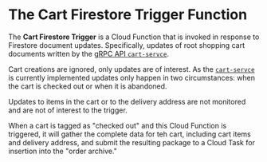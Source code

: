 # The Cart Firestore Trigger Function

The **Cart Firestore Trigger** is a Cloud Function that is invoked in response to Firestore document updates. 
Specifically, updates of root shopping cart documents written by the [gRPC API `cart-servce`](../cart/README.md).

Cart creations are ignored, only updates are of interest. As the [`cart-servce`](../cart/README.md) is currently
implemented updates only happen in two circumstances: when the cart is checked out or when it is abandoned.

Updates to items in the cart or to the delivery address are not monitored and are not of interest to the trigger.

When a cart is tagged as "checked out" and this Cloud Function is triggered, it will gather the complete data
for teh cart, including cart items and delivery address, and submit the resulting package to a Cloud Task for
insertion into the "order archive."
